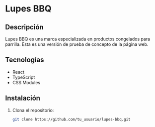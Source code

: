 # Lupes BBQ

## Descripción
Lupes BBQ es una marca especializada en productos congelados para parrilla. Esta es una versión de prueba de concepto de la página web.

## Tecnologías
- React
- TypeScript
- CSS Modules

## Instalación
1. Clona el repositorio:
   ```bash
   git clone https://github.com/tu_usuario/lupes-bbq.git

